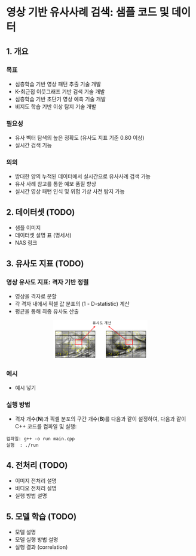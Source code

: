 # 영상 기반 유사사례 검색: 샘플 코드 및 데이터

## 1. 개요
### 목표
- 심층학습 기반 영상 패턴 추출 기술 개발
- K-최근접 이웃그래프 기반 검색 기술 개발
- 심층학습 기반 초단기 영상 예측 기술 개발
- 비지도 학습 기반 이상 탐지 기술 개발

### 필요성
- 유사 벡터 탐색의 높은 정확도 (유사도 지표 기준 0.80 이상)
- 실시간 검색 기능

### 의의
- 방대한 양의 누적된 데이터에서 실시간으로 유사사례 검색 가능
- 유사 사례 참고를 통한 예보 품질 향상
- 실시간 영상 패턴 인식 및 위험 기상 사전 탐지 가능

## 2. 데이터셋 (TODO)
- 샘플 이미지
- 데이터셋 설명 표 (명세서)
- NAS 링크

## 3. 유사도 지표 (TODO)
### 영상 유사도 지표: 격자 기반 정렬
- 영상을 격자로 분할
- 각 격자 내에서 픽셀 값 분포의 (1 - D-statistic) 계산
- 평균을 통해 최종 유사도 산출

<p align="center">
  <img src="images/ground_truth.PNG" width=50% height=50%>
</p>

### 예시
- 예시 넣기

### 실행 방법
- 격자 개수(**N**)과 픽셀 분포의 구간 개수(**B**)를 다음과 같이 설정하여, 다음과 같이 C++ 코드를 컴파일 및 실행:
```
컴파일: g++ -o run main.cpp 
실행  : ./run 
```

## 4. 전처리 (TODO)
- 이미지 전처리 설명
- 비디오 전처리 설명
- 실행 방법 설명

## 5. 모델 학습 (TODO)
- 모델 설명
- 모델 실행 방법 설명
- 실행 결과 (correlation)
